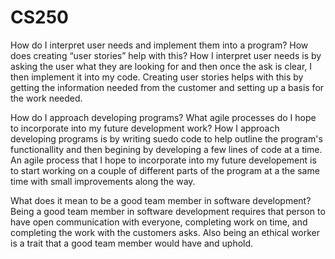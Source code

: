 # CS250

How do I interpret user needs and implement them into a program? How does creating “user stories” help with this?
  How I interpret user needs is by asking the user what they are looking for and then once the ask is clear, I then   implement it into my code. Creating user stories helps with this by getting the information needed from the         customer and setting up a basis for the work needed.
  
How do I approach developing programs? What agile processes do I hope to incorporate into my future development work?
  How I approach developing programs is by writing suedo code to help outline the program's functionallity and then   begining by developing a few lines of code at a time. An agile process that I hope to incorporate into my future    developement is to start working on a couple of different parts of the program at a the same time with small        improvements along the way.
  
What does it mean to be a good team member in software development?
  Being a good team member in software development requires that person to have open communication with everyone,     completing work on time, and completing the work with the customers asks. Also being an ethical worker is a trait   that a good team member would have and uphold. 
